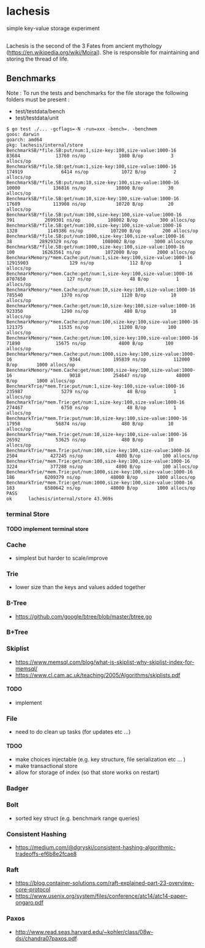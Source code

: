 # lachesis
simple key-value storage experiment
## 
Lachesis is the second of the 3 Fates from ancient mythology (https://en.wikipedia.org/wiki/Moirai).
She is responsible for maintaining and storing the thread of life.

## Benchmarks
Note : To run the tests and benchmarks for the file storage the following folders must be present :

- test/testdata/bench
- test/testdata/unit
```
$ go test ./... -gcflags=-N -run=xxx -bench=. -benchmem
goos: darwin
goarch: amd64
pkg: lachesis/internal/store
BenchmarkSB/*file.SB:put/num:1,size-key:100,size-value:1000-16                             83684             13760 ns/op            1080 B/op          3 allocs/op
BenchmarkSB/*file.SB:get/num:1,size-key:100,size-value:1000-16                            174919              6414 ns/op            1072 B/op          2 allocs/op
BenchmarkSB/*file.SB:put/num:10,size-key:100,size-value:1000-16                            10000            136816 ns/op           10800 B/op         30 allocs/op
BenchmarkSB/*file.SB:get/num:10,size-key:100,size-value:1000-16                            17689            113908 ns/op           10720 B/op         20 allocs/op
BenchmarkSB/*file.SB:put/num:100,size-key:100,size-value:1000-16                             391           2699301 ns/op          108002 B/op        300 allocs/op
BenchmarkSB/*file.SB:get/num:100,size-key:100,size-value:1000-16                            1328           1149386 ns/op          107200 B/op        200 allocs/op
BenchmarkSB/*file.SB:put/num:1000,size-key:100,size-value:1000-16                             38          28929329 ns/op         1080002 B/op       3000 allocs/op
BenchmarkSB/*file.SB:get/num:1000,size-key:100,size-value:1000-16                            100          16263561 ns/op         1072000 B/op       2000 allocs/op
BenchmarkMemory/*mem.Cache:put/num:1,size-key:100,size-value:1000-16                    12915903               129 ns/op             112 B/op          1 allocs/op
BenchmarkMemory/*mem.Cache:get/num:1,size-key:100,size-value:1000-16                     8707650               127 ns/op              48 B/op          1 allocs/op
BenchmarkMemory/*mem.Cache:put/num:10,size-key:100,size-value:1000-16                     785540              1370 ns/op            1120 B/op         10 allocs/op
BenchmarkMemory/*mem.Cache:get/num:10,size-key:100,size-value:1000-16                     923350              1290 ns/op             480 B/op         10 allocs/op
BenchmarkMemory/*mem.Cache:put/num:100,size-key:100,size-value:1000-16                    121375             11535 ns/op           11200 B/op        100 allocs/op
BenchmarkMemory/*mem.Cache:get/num:100,size-key:100,size-value:1000-16                     71890             15675 ns/op            4800 B/op        100 allocs/op
BenchmarkMemory/*mem.Cache:put/num:1000,size-key:100,size-value:1000-16                     9344            195839 ns/op          112000 B/op       1000 allocs/op
BenchmarkMemory/*mem.Cache:get/num:1000,size-key:100,size-value:1000-16                     9018            254647 ns/op           48000 B/op       1000 allocs/op
BenchmarkTrie/*mem.Trie:put/num:1,size-key:100,size-value:1000-16                         235987              5279 ns/op              48 B/op          1 allocs/op
BenchmarkTrie/*mem.Trie:get/num:1,size-key:100,size-value:1000-16                         274467              6750 ns/op              48 B/op          1 allocs/op
BenchmarkTrie/*mem.Trie:put/num:10,size-key:100,size-value:1000-16                         17958             56874 ns/op             480 B/op         10 allocs/op
BenchmarkTrie/*mem.Trie:get/num:10,size-key:100,size-value:1000-16                         26592             53625 ns/op             480 B/op         10 allocs/op
BenchmarkTrie/*mem.Trie:put/num:100,size-key:100,size-value:1000-16                         2504            427245 ns/op            4800 B/op        100 allocs/op
BenchmarkTrie/*mem.Trie:get/num:100,size-key:100,size-value:1000-16                         3224            377288 ns/op            4800 B/op        100 allocs/op
BenchmarkTrie/*mem.Trie:put/num:1000,size-key:100,size-value:1000-16                         186           6209379 ns/op           48000 B/op       1000 allocs/op
BenchmarkTrie/*mem.Trie:get/num:1000,size-key:100,size-value:1000-16                         183           6580642 ns/op           48000 B/op       1000 allocs/op
PASS
ok      lachesis/internal/store 43.969s
```
### terminal Store

#### TODO implement terminal store

### Cache

- simplest but harder to scale/improve

### Trie

- lower size than the keys and values added together

### B-Tree

- https://github.com/google/btree/blob/master/btree.go

### B+Tree

### Skiplist

- https://www.memsql.com/blog/what-is-skiplist-why-skiplist-index-for-memsql/
- https://www.cl.cam.ac.uk/teaching/2005/Algorithms/skiplists.pdf

#### TODO
- implement

### File

- need to do clean up tasks (for updates etc ...)

#### TDOO

- make choices injectable (e.g. key structure, file serialization etc ... )
- make transactional store
- allow for storage of index (so that store works on restart)

### Badger

### Bolt

- sorted key struct (e.g. benchmark range queries)

### Consistent Hashing

- https://medium.com/@dgryski/consistent-hashing-algorithmic-tradeoffs-ef6b8e2fcae8

### Raft

- https://blog.container-solutions.com/raft-explained-part-23-overview-core-protocol
- https://www.usenix.org/system/files/conference/atc14/atc14-paper-ongaro.pdf

### Paxos

- http://www.read.seas.harvard.edu/~kohler/class/08w-dsi/chandra07paxos.pdf
